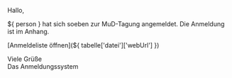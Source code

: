 Hallo,

${ person } hat sich soeben zur MuD-Tagung angemeldet.
Die Anmeldung ist im Anhang.

[Anmeldeliste öffnen](${ tabelle['datei']['webUrl'] })

Viele Grüße  
Das Anmeldungssystem
